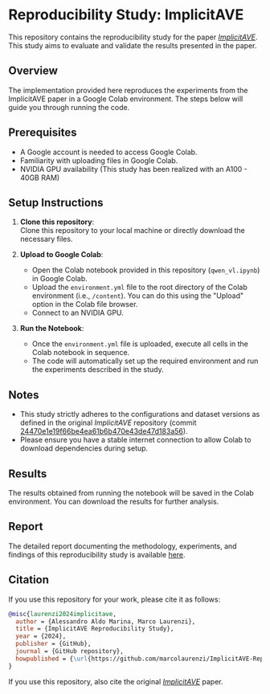 # Reproducibility Study: ImplicitAVE

This repository contains the reproducibility study for the paper [*ImplicitAVE*](https://github.com/HenryPengZou/ImplicitAVE/tree/main). This study aims to evaluate and validate the results presented in the paper.

## Overview

The implementation provided here reproduces the experiments from the ImplicitAVE paper in a Google Colab environment. The steps below will guide you through running the code.

## Prerequisites

- A Google account is needed to access Google Colab.
- Familiarity with uploading files in Google Colab.
- NVIDIA GPU availability (This study has been realized with an A100 - 40GB RAM)

## Setup Instructions

1. **Clone this repository**:  
   Clone this repository to your local machine or directly download the necessary files.

2. **Upload to Google Colab**:
   - Open the Colab notebook provided in this repository (`qwen_vl.ipynb`) in Google Colab.
   - Upload the `environment.yml` file to the root directory of the Colab environment (i.e., `/content`). You can do this using the "Upload" option in the Colab file browser.
   - Connect to an NVIDIA GPU.

3. **Run the Notebook**:
   - Once the `environment.yml` file is uploaded, execute all cells in the Colab notebook in sequence.
   - The code will automatically set up the required environment and run the experiments described in the study.

## Notes

- This study strictly adheres to the configurations and dataset versions as defined in the original *ImplicitAVE* repository (commit [24470e1e19f66be4ea61b6b470e43de47d183a56](https://github.com/HenryPengZou/ImplicitAVE/commit/24470e1e19f66be4ea61b6b470e43de47d183a56)).
- Please ensure you have a stable internet connection to allow Colab to download dependencies during setup.

## Results

The results obtained from running the notebook will be saved in the Colab environment. You can download the results for further analysis.

## Report

The detailed report documenting the methodology, experiments, and findings of this reproducibility study is available [here]().

## Citation

If you use this repository for your work, please cite it as follows:
```bibtex
@misc{laurenzi2024implicitave,
  author = {Alessandro Aldo Marina, Marco Laurenzi},
  title = {ImplicitAVE Reproducibility Study},
  year = {2024},
  publisher = {GitHub},
  journal = {GitHub repository},
  howpublished = {\url{https://github.com/marcolaurenzi/ImplicitAVE-Reproducibility-Study}}
}
```
If you use this repository, also cite the original [*ImplicitAVE*](https://github.com/HenryPengZou/ImplicitAVE/tree/main) paper.

